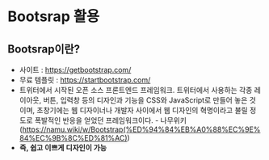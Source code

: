 # Bootsrap 활용

## Bootsrap이란?
- 사이트 : https://getbootstrap.com/
- 무료 템플릿 : https://startbootstrap.com/
- 트위터에서 시작된 오픈 소스 프론트엔드 프레임워크. 트위터에서 사용하는 각종 레이아웃, 버튼, 입력창 등의 디자인과 기능을 CSS와 JavaScript로 만들어 놓은 것이며, 초창기에는 웹 디자이너나 개발자 사이에서 웹 디자인의 혁명이라고 불릴 정도로 폭발적인 반응을 얻었던 프레임워크이다. - 나무위키(https://namu.wiki/w/Bootstrap(%ED%94%84%EB%A0%88%EC%9E%84%EC%9B%8C%ED%81%AC))
- **즉, 쉽고 이쁘게 디자인이 가능**

